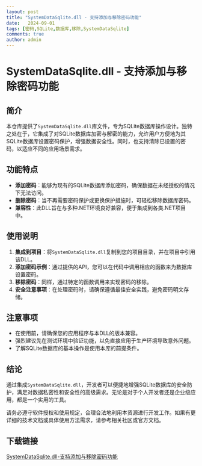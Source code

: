```yaml
---
layout: post
title: "SystemDataSqlite.dll - 支持添加与移除密码功能"
date:   2024-09-01
tags: [密码,SQLite,数据库,移除,SystemDataSqlite]
comments: true
author: admin
---
```

# SystemDataSqlite.dll - 支持添加与移除密码功能

## 简介

本仓库提供了`SystemDataSqlite.dll`库文件，专为SQLite数据库操作设计。独特之处在于，它集成了对SQLite数据库加密与解密的能力，允许用户方便地为其SQLite数据库设置密码保护，增强数据安全性。同时，也支持清除已设置的密码，以适应不同的应用场景需求。

## 功能特点

- **添加密码**：能够为现有的SQLite数据库添加密码，确保数据在未经授权的情况下无法访问。
- **删除密码**：当不再需要密码保护或更换保护措施时，可轻松移除数据库密码。
- **兼容性**：此DLL旨在与多种.NET环境良好兼容，便于集成到各类.NET项目中。
  
## 使用说明

1. **集成到项目**：将`SystemDataSqlite.dll`复制到您的项目目录，并在项目中引用该DLL。
2. **添加密码示例**：通过提供的API，您可以在代码中调用相应的函数来为数据库设置密码。
3. **移除密码**：同样，通过特定的函数调用来实现密码的移除。
4. **安全注意事项**：在处理密码时，请确保遵循最佳安全实践，避免密码明文存储。

## 注意事项

- 在使用前，请确保您的应用程序与本DLL的版本兼容。
- 强烈建议先在测试环境中验证功能，以免直接应用于生产环境导致意外问题。
- 了解SQLite数据库的基本操作是使用本库的前提条件。

## 结论

通过集成`SystemDataSqlite.dll`，开发者可以便捷地增强SQLite数据库的安全防护，满足对数据私密性和安全性的高级需求。无论是对于个人开发者还是企业级应用，都是一个实用的工具。

请务必遵守软件授权和使用规定，合理合法地利用本资源进行开发工作。如果有更详细的技术文档或具体使用方法需求，请参考相关社区或官方文档。

## 下载链接

[SystemDataSqlite.dll-支持添加与移除密码功能](https://pan.quark.cn/s/0b375fabb410)